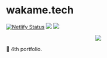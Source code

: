 # wakame.tech
[![Netlify Status](https://api.netlify.com/api/v1/badges/8ed5c687-92de-4f8f-b168-f2f6fc8e215e/deploy-status)](https://app.netlify.com/sites/tender-hopper-258a97/deploys) <img src="https://img.shields.io/badge/-Gatsby-663399.svg?logo=gatsby&style=flat-square"> <img src="https://img.shields.io/badge/-Netlify-00C7B7.svg?logo=&style=flat-square">

<div align="center">
  <img src="https://i.imgur.com/hnDPgbO.png" />
</div>

🎨 4th portfolio.